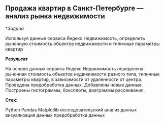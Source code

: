 ## Продажа квартир в Санкт-Петербурге — анализ рынка недвижимости

**Задача*

Используя данные сервиса Яндекс.Недвижимость, определить рыночную стоимость объектов недвижимости и типичные параметры квартир

**Результат**

На основе данных сервиса Яндекс.Недвижимость определена рыночная стоимость
объектов недвижимости разного типа, типичные параметры квартир, в зависимости от
удаленности от центра. Проведена предобработка данных. Добавлены новые данные.
Построены гистограммы, боксплоты, диаграммы рассеивания.

**Стек:**

Python
Pandas
Matplotlib
исследовательский анализ данных
визуализация данных
предобработка данных